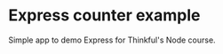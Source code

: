 Express counter example
=======================

Simple app to demo Express for Thinkful's Node course.
